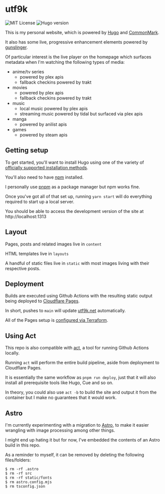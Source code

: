 # utf9k

![MIT License](https://img.shields.io/github/license/marcus-crane/utf9k)
![Hugo version](https://img.shields.io/badge/hugo-v0.119.0-blue)

This is my personal website, which is powered by [Hugo](https://www.gohugo.io) and [CommonMark](https://commonmark.org).

It also has some live, progressive enhancement elements powered by [gunslinger](https://github.com/marcus-crane/gunslinger).

Of particular interest is the live player on the homepage which surfaces metadata when I'm watching the following types of media:

* anime/tv series
  * powered by plex apis
  * fallback checkins powered by trakt
* movies
  * powered by plex apis
  * fallback checkins powered by trakt
* music
  * local music powered by plex apis
  * streaming music powered by tidal but surfaced via plex apis
* manga
  * powered by anilist apis
* games
  * powered by steam apis

## Getting setup

To get started, you'll want to install Hugo using one of the variety of [officially supported installation methods](https://gohugo.io/getting-started/installing/).

You'll also need to have [npm](https://www.npmjs.com/get-npm) installed.

I personally use [pnpm](https://pnpm.io/) as a package manager but npm works fine.

Once you've got all of that set up, running `yarn start` will do everything required to start up a local server.

You should be able to access the development version of the site at http://localhost:1313

## Layout

Pages, posts and related images live in `content`

HTML templates live in `layouts`

A handful of static files live in `static` with most images living with their respective posts.

## Deployment

Builds are executed using Github Actions with the resulting static output being deployed to [Cloudflare Pages](https://pages.cloudflare.com/).

In short, pushes to `main` will update [utf9k.net](https://utf9k.net) automatically.

All of the Pages setup is [configured via Terraform](https://github.com/marcus-crane/infrastructure/blob/main/cfpages-utf9k-net.tf).

## Using Act

This repo is also compatible with [act](https://github.com/nektos/act), a tool for running Github Actions locally.

Running `act` will perform the entire build pipeline, aside from deployment to Cloudflare Pages.

It is essentially the same workflow as `pnpm run deploy`, just that it will also install all prerequisite tools like Hugo, Cue and so on.

In theory, you could also use `act -b` to build the site and output it from the container but I make no guarantees that it would work.

## Astro

I'm currently experimenting with a migration to [Astro](https://astro.build), to make it easier wrangling with image processing among other things.

I might end up hating it but for now, I've embedded the contents of an Astro build in this repo.

As a reminder to myself, it can be removed by deleting the following files/folders:

```console
$ rm -rf .astro
$ rm -rf src
$ rm -rf static/fonts
$ rm astro.config.mjs
$ rm tsconfig.json
```